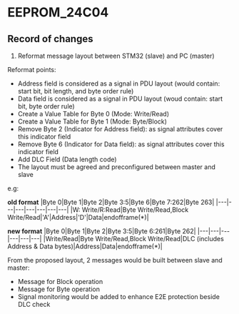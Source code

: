 # EEPROM_24C04

## Record of changes

1. Reformat message layout between STM32 (slave) and PC (master)

Reformat points: 
+ Address field is considered as a signal in PDU layout (would contain: start bit, bit length, and byte order rule)
+ Data  field  is considered as a signal in PDU layout (woud contain: start bit, byte order rule)
+ Create a Value Table for Byte 0 (Mode: Write/Read)
+ Create a Value Table for Byte 1 (Mode: Byte/Block)
+ Remove Byte 2 (Indicator for Address field): as signal attributes cover this indicator field
+ Remove Byte 6 (Indicator for Data field): as signal attributes cover this indicator field
+ Add DLC Field (Data length code) 
+ The layout must be agreed and preconfigured between master and slave

e.g: 

**old format**
|Byte 0|Byte 1|Byte 2|Byte 3:5|Byte 6|Byte 7:262|Byte 263|
|---|---|---|---|---|---|---|
|W: Write/R:Read|Byte Write/Read,Block Write/Read|'A'|Address|'D'|Data|endofframe(*)|

**new format**
|Byte 0|Byte 1|Byte 2|Byte 3:5|Byte 6:261|Byte 262|
|---|---|---|---|---|---|
|Write/Read|Byte Write/Read,Block Write/Read|DLC (includes Address & Data bytes)|Address|Data|endofframe(*)|

From the proposed layout, 2 messages would be built between slave and master:
- Message for Block operation
- Message for Byte operation
- Signal monitoring would be added to enhance E2E protection beside DLC check

